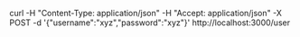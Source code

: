 curl -H "Content-Type: application/json" -H "Accept: application/json" -X POST -d '{"username":"xyz","password":"xyz"}' http://localhost:3000/user
